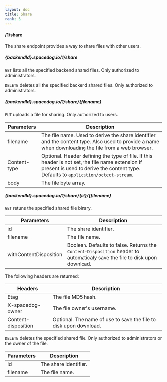 ```yaml
---
layout: doc
title: Share
rank: 5
---
```


#### /1/share

The share endpoint provides a way to share files with other users.

##### {backendId}.spacedog.io/1/share

`GET` lists all the specified backend shared files. Only authorized to administrators.

`DELETE` deletes all the specified backend shared files. Only authorized to administrators.

##### {backendId}.spacedog.io/1/share/{filename}

`PUT` uploads a file for sharing. Only authorized to users.

Parameters | Description
-------|------------
filename | The file name. Used to derive the share identifier and the content type. Also used to provide a name when downloading the file from a web browser.
Content-type | Optional. Header defining the type of file. If this header is not set, the file name extension if present is used to derive the content type. Defaults to `application/octect-stream`.
body | The file byte array.

##### {backendId}.spacedog.io/1/share/{id}/{filename}

`GET` retuns the specified shared file binary.

Parameters | Description
-------|------------
id | The share identifier.
filename | The file name.
withContentDisposition | Boolean. Defaults to false. Returns the `Content-Disposition` header to automaticaly save the file to disk upon download.

The following headers are returned:

Headers | Description
-------|------------
Etag | The file MD5 hash.
X-spacedog-owner | The file owner's username.
Content-disposition | Optional. The name of use to save the file to disk upon download.

`DELETE` deletes the specified shared file. Only authorized to administrators or the owner of the file.

Parameters | Description
-------|------------
id | The share identifier.
filename | The file name.
